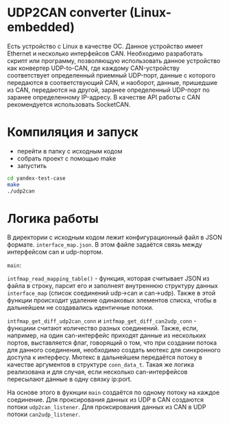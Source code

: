 # UDP2CAN converter (Linux-embedded)
Есть устройство с Linux в качестве ОС. Данное устройство имеет Ethernet и несколько интерфейсов CAN. Необходимо разработать скрипт или программу, позволяющую использовать данное устройство как конвертер UDP-to-CAN, где каждому CAN-устройству соответствует определенный приемный UDP-порт, данные с которого передаются в соответствующий CAN, и наоборот, данные, пришедшие из CAN, передаются на другой, заранее определенный UDP-порт по заранее определенному IP-адресу. В качестве API работы с CAN рекомендуется использовать SocketCAN.


# Компиляция и запуск
 
 - перейти в папку с исходным кодом
 - собрать проект с помощью make
 - запустить

```sh
cd yandex-test-case
make
./udp2can
```

# Логика работы

В директории с исходным кодом лежит конфигурационный файл в JSON формате. `interface_map.json`. В этом  файле задаётся связь между интерфейсом can и udp-портом.

`main`:

`intfmap_read_mapping_table()` - функция, которая считывает JSON из файла в строку, парсит его и заполнеят внутреннюю структуру данных `interface_map` (список соединений udp->can и can->udp). Также в этой функции происходит удаление одинаковых элементов списка, чтобы в дальнейшем не создавались идентичные потоки.

`intfmap_get_diff_udp2can_conn` и `intfmap_get_diff_can2udp_conn` - функциии считают количество разных соединений. Также, если, например, на один can-интерфейс приходят данные из нескольких портов, выставляется флаг, говорящий о том, что при создании потока для данного соединения, необходимо создать мютекс для синхронного доступа к интерфесу. Мютекс в дальнейшем передаётся потоку в качестве аргументов в структуре `conn_data_t`. Такая же логика реализована и для случая, если несколько can-интерфейсов пересылают данные в одну связку ip:port.

На основе этого в фукнции `main` создаётся по одному потоку на каждое соединение.
Для проксирования данных из UDP в CAN создаются потоки `udp2can_listener`.
Для проксирования данных из CAN в UDP потоки `can2udp_listener`.
